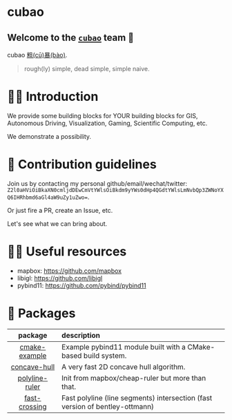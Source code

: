 # cubao

## Welcome to the [`cubao`](https://github.com/cubao) team 🙌

<!--

**Here are some ideas to get you started:**

🙋‍♀️ A short introduction - what is your organization all about?
👀 Contribution guidelines - how do team members dive in?
👩‍💻 Useful resources - where do you keep your docs? Is there anything else the team should know?
🍪 Fun facts - what is your team's favorite snack?
🧙 Remember, you can do mighty things with the power of [Markdown](https://docs.github.com/github/writing-on-github/getting-started-with-writing-and-formatting-on-github/basic-writing-and-formatting-syntax)
-->

cubao [粗(cū)暴(bào)](https://www.collinsdictionary.com/zh/dictionary/chinese-english/%E7%B2%97%E6%9A%B4).

>   rough(ly) simple, dead simple, simple naive.

🙋‍♀️ Introduction
================

We provide some building blocks for YOUR building blocks for GIS, Autonomous Driving, Visualization, Gaming, Scientific Computing, etc.

We demonstrate a possibility.

👀 Contribution guidelines
==========================

Join us by contacting my personal github/email/wechat/twitter: `Z2l0aHViOiBkaXN0cmljdDEwCmVtYWlsOiBkdm9yYWs0dHp4QGdtYWlsLmNvbQp3ZWNoYXQ6IHRhbmd6aGl4aW9uZy1uZwo=`.

Or just fire a PR, create an Issue, etc.

Let's see what we can bring about.

👩‍💻 Useful resources
====================

-   mapbox: <https://github.com/mapbox>
-   libigl: <https://github.com/libigl>
-   pybind11: <https://github.com/pybind/pybind11>

🎁 Packages
============

| package | description |
| :--: | :-- |
| [cmake-example](https://cmake-example.readthedocs.io) | Example pybind11 module built with a CMake-based build system. |
| [concave-hull](https://concave-hull.readthedocs.io) | A very fast 2D concave hull algorithm. |
| [polyline-ruler](https://polyline-ruler.readthedocs.io) | Init from mapbox/cheap-ruler but more than that. |
| [fast-crossing](https://fast-crossing.readthedocs.io) | Fast polyline (line segments) intersection (fast version of bentley-ottmann) |
